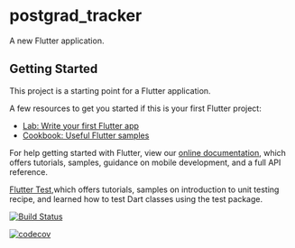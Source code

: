 # postgrad_tracker

A new Flutter application.

## Getting Started

This project is a starting point for a Flutter application.

A few resources to get you started if this is your first Flutter project:

- [Lab: Write your first Flutter app](https://flutter.dev/docs/get-started/codelab)
- [Cookbook: Useful Flutter samples](https://flutter.dev/docs/cookbook)

For help getting started with Flutter, view our
[online documentation](https://flutter.dev/docs), which offers tutorials,
samples, guidance on mobile development, and a full API reference.

[Flutter Test](https://flutter.dev/docs/cookbook/testing/widget/introduction),which offers tutorials, samples on 
introduction to unit testing recipe, and learned how to test Dart classes using the test package.

[![Build Status](https://travis-ci.com/Motaung08/postgrad-tracker.svg?branch=master)](https://travis-ci.com/Motaung08/postgrad-tracker)

[![codecov](https://codecov.io/gh/Motaung08/postgrad-tracker/branch/master/graph/badge.svg)](https://codecov.io/gh/Motaung08/postgrad-tracker)


